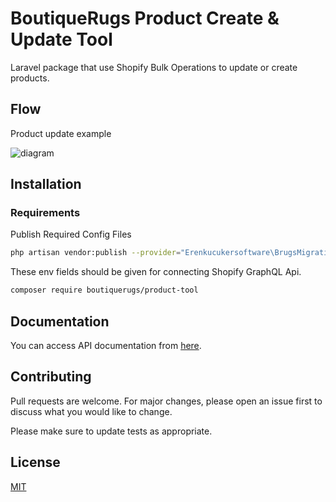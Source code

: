 # BoutiqueRugs Product Create & Update Tool

 Laravel package that use Shopify Bulk Operations to update or create products.

## Flow
Product update example



![diagram](https://raw.githubusercontent.com/BoutiqueRugs/Product-Tool/main/images/diagram.png?token=APZRMTD7VWFML2LE2WAUTFLBNLHVQ)




## Installation

### Requirements

Publish Required Config Files

```bash
php artisan vendor:publish --provider="Erenkucukersoftware\BrugsMigrationTool\Providers\BrugsMigrationToolServiceProvider"
```

These env fields should be given for connecting Shopify GraphQL Api.

```bash
composer require boutiquerugs/product-tool
```

## Documentation
You can access API documentation from [here](http://api.boutiquerugs.com/public/docs).
## Contributing
Pull requests are welcome. For major changes, please open an issue first to discuss what you would like to change.

Please make sure to update tests as appropriate.

## License
[MIT](https://choosealicense.com/licenses/mit/)
